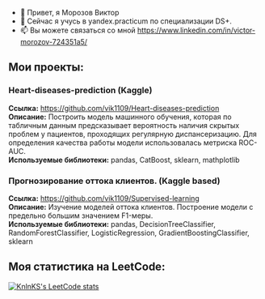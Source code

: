 - 👋 Привет, я Морозов Виктор
- 👀 Сейчас я учусь в yandex.practicum по специализации DS+.
- 📫 Вы можете связаться со мной https://www.linkedin.com/in/victor-morozov-724351a5/

## Мои проекты:    
### Heart-diseases-prediction (Kaggle)  
**Ссылка:** https://github.com/vik1109/Heart-diseases-prediction  
**Описание:** Построить модель машинного обучения, которая по табличным данным предсказывает вероятность наличия скрытых проблем у пациентов, проходящих регулярную диспансеризацию. Для определения качества работы модели использовалась метриска ROC-AUC.  
**Используемые библиотеки:** pandas, CatBoost, sklearn, mathplotlib 

### Прогнозирование оттока клиентов. (Kaggle based) 
**Ссылка:** https://github.com/vik1109/Supervised-learning  
**Описание:** Изучение моделей оттока клиентов. Построение модели с предельно большим значением F1-меры.  
**Используемые библиотеки:** pandas, DecisionTreeClassifier, RandomForestClassifier, LogisticRegression, GradientBoostingClassifier, sklearn

## Моя статистика на LeetCode:

[![KnlnKS's LeetCode stats](https://leetcode-stats-six.vercel.app/api?username=Morozov_Victor)](https://github.com/KnlnKS/leetcode-stats)
